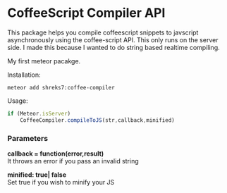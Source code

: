 <h1>CoffeeScript Compiler API</h1>

This package helps you compile coffeescript snippets to javscript asynchronously using the coffee-script API.
This only runs on the server side. I made this because I wanted to do string based realtime compiling.

My first meteor pacakge.

Installation:

```meteor add shreks7:coffee-compiler```

Usage:

``` javascript
if (Meteor.isServer)
	CoffeeCompiler.compileToJS(str,callback,minified)
```

<h3>Parameters</h3>

<b>callback = function(error,result)</b>
	<br>It throws an error if you pass an invalid string

<p>
<b> minified: true| false</b>
	<br>Set true if you wish to minify your JS
</p>
